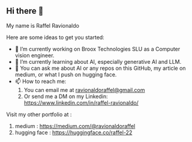 ## Hi there 👋

My name is Raffel Ravionaldo

Here are some ideas to get you started:

- 🔭 I’m currently working on Broox Technologies SLU as a Computer vision engineer.
- 🌱 I’m currently learning about AI, especially generative AI and LLM.
- 💬 You can ask me about AI or any repos on this GitHub, my article on medium, or what I push on hugging face.
- 📫 How to reach me:
    1. You can email me at ravionaldoraffel@gmail.com
    2. Or send me a DM on my Linkedin: https://www.linkedin.com/in/raffel-ravionaldo/
 
Visit my other portfolio at : 
1. medium : https://medium.com/@ravionaldoraffel
2. hugging face : https://huggingface.co/raffel-22
